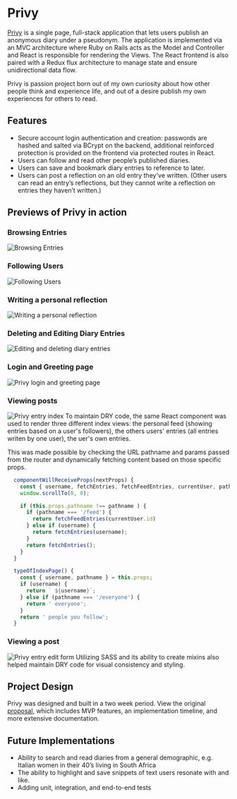 # Privy 
[Privy][live-link] is a single page, full-stack application that lets users publish an anonymous diary under a pseudonym. The application is implemented via an MVC architecture where Ruby on Rails acts as the Model and Controller and React is responsible for rendering the Views. The React frontend is also paired with a Redux flux architecture to manage state and ensure unidirectional data flow.

Privy is passion project born out of my own curiosity about how other people think and experience life, and out of a desire publish my own experiences for others to read.


## Features
  * Secure account login authentication and creation: passwords are hashed and salted via BCrypt on the backend, additional reinforced protection is provided on the frontend via protected routes in React.
  * Users can follow and read other people’s published diaries.
  * Users can save and bookmark diary entries to reference to later.
  * Users can post a reflection on an old entry they've written. (Other users can read an entry’s reflections, but they cannot write a reflection on entries they haven’t written.)

## Previews of Privy in action
### Browsing Entries
![Browsing Entries](docs/images/privy-browse.gif)

### Following Users
![Following Users](docs/images/privy-follow.gif)

### Writing a personal reflection
![Writing a personal reflection](docs/images/privy-reflection.gif)

### Deleting and Editing Diary Entries
![Editing and deleting diary entries](docs/images/privy-entry-options.gif)

 ### Login and Greeting page
  ![Privy login and greeting page](docs/images/privy-previews.png)

 ### Viewing posts
  ![Privy entry index](docs/images/privy.png)
To maintain DRY code, the same React component was used to render three different index views: the personal feed (showing entries based on a user's followers), the others users' entries (all entries writen by one user), the uer's own entries.

This was made possible by checking the URL pathname and params passed from the router and dynamically fetching content based on those specific props. 
```js
  componentWillReceiveProps(nextProps) {
    const { username, fetchEntries, fetchFeedEntries, currentUser, pathname } = nextProps;
    window.scrollTo(0, 0);

    if (this.props.pathname !== pathname ) {
      if (pathname === '/feed') {
        return fetchFeedEntries(currentUser.id) 
      } else if (username) {
        return fetchEntries(username);
      }
      return fetchEntries();
    }
  }

  typeOfIndexPage() {
    const { username, pathname } = this.props; 
    if (username) {
      return ` ${username}`;
    } else if (pathname === '/everyone') {
      return ' everyone';
    } 
    return ' people you follow';
  }
``` 

 ### Viewing a post
  ![Privy entry edit form](docs/images/privy-entry-show.png)
Utilizing SASS and its ability to create mixins also helped maintain DRY code for visual consistency and styling.  

## Project Design
Privy was designed and built in a two week period. View the original [proposal][dev-readme], which includes MVP features, an implementation timeline, and more extensive documentation.

## Future Implementations
  * Ability to search and read diaries from a general demographic, e.g. Italian women in their 40’s living in South Africa
  * The ability to highlight and save snippets of text users resonate with and like.
  * Adding unit, integration, and end-to-end tests

  [live-link]: http://wwww.privy.site/
  [dev-readme]: docs/README.md